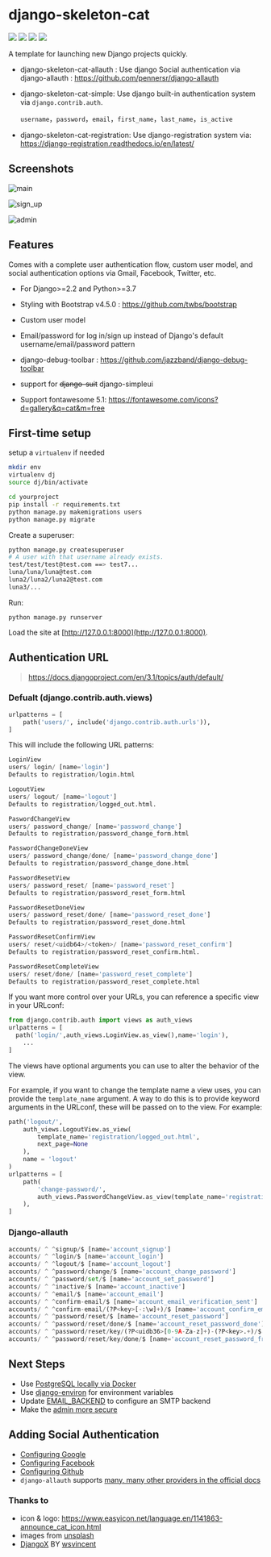 # django-skeleton-cat

![](https://img.shields.io/github/stars/joaxin/django-skeleton-cat) ![](https://img.shields.io/github/forks/joaxin/django-skeleton-cat) ![](https://img.shields.io/github/issues/joaxin/django-skeleton-cat) ![](https://img.shields.io/twitter/url?url=https%3A%2F%2Fgithub.com%2Fjoaxin%2Fdjango-skeleton-cat)

A template for launching new Django projects quickly. 

- django-skeleton-cat-allauth : Use django Social authentication via django-allauth : https://github.com/pennersr/django-allauth

- django-skeleton-cat-simple: Use django built-in authentication system via `django.contrib.auth`.

  `username`，`password`，`email`，`first_name`，`last_name`，`is_active`

- django-skeleton-cat-registration: Use django-registration system via: https://django-registration.readthedocs.io/en/latest/

## Screenshots

![main](django-skeleton-cat/shots/main.png)

![sign_up](django-skeleton-cat/shots/sign_up.png)

![admin](django-skeleton-cat/shots/admin.png)

## Features

Comes with a complete user authentication flow, custom user model, and social authentication options via Gmail, Facebook, Twitter, etc.

- For Django>=2.2 and Python>=3.7

- Styling with Bootstrap v4.5.0 : https://github.com/twbs/bootstrap

- Custom user model

- Email/password for log in/sign up instead of Django's default username/email/password pattern

- django-debug-toolbar : https://github.com/jazzband/django-debug-toolbar

- support for ~~django-suit~~  django-simpleui

- Support fontawesome 5.1: https://fontawesome.com/icons?d=gallery&q=cat&m=free

## First-time setup

setup a `virtualenv` if needed

```bash
mkdir env
virtualenv dj
source dj/bin/activate
```

```bash
cd yourproject
pip install -r requirements.txt
python manage.py makemigrations users
python manage.py migrate
```

Create a superuser:

```bash
python manage.py createsuperuser
# A user with that username already exists.
test/test/test@test.com ==> test7...
luna/luna/luna@test.com
luna2/luna2/luna2@test.com
luna3/...
```

Run:

```
python manage.py runserver
```

Load the site at [http://127.0.0.1:8000](http://127.0.0.1:8000).

## Authentication URL

> https://docs.djangoproject.com/en/3.1/topics/auth/default/

### Defualt (django.contrib.auth.views)

```python
urlpatterns = [
    path('users/', include('django.contrib.auth.urls')),
]
```

This will include the following URL patterns:

```python
LoginView
users/ login/ [name='login']
Defaults to registration/login.html

LogoutView
users/ logout/ [name='logout']
Defaults to registration/logged_out.html.

PaswordChangeView
users/ password_change/ [name='password_change']
Defaults to registration/password_change_form.html

PasswordChangeDoneView
users/ password_change/done/ [name='password_change_done']
Defaults to registration/password_change_done.html

PasswordResetView
users/ password_reset/ [name='password_reset']
Defaults to registration/password_reset_form.html

PasswordResetDoneView
users/ password_reset/done/ [name='password_reset_done']
Defaults to registration/password_reset_done.html

PasswordResetConfirmView
users/ reset/<uidb64>/<token>/ [name='password_reset_confirm']
Defaults to registration/password_reset_confirm.html.

PasswordResetCompleteView
users/ reset/done/ [name='password_reset_complete']
Defaults to registration/password_reset_complete.html
```

If you want more control over your URLs, you can reference a specific view in your URLconf:

```python
from django.contrib.auth import views as auth_views
urlpatterns = [
  path('login/',auth_views.LoginView.as_view(),name='login'),
    ...
]
```

The views have optional arguments you can use to alter the behavior of the view. 

For example, if you want to change the template name a view uses, you can provide the `template_name` argument. A way to do this is to provide keyword arguments in the URLconf, these will be passed on to the view. For example:

```python
path('logout/',
    auth_views.LogoutView.as_view(
        template_name='registration/logged_out.html',
        next_page=None
    ),
    name = 'logout'
)
urlpatterns = [
    path(
        'change-password/',
        auth_views.PasswordChangeView.as_view(template_name='registration/change-password.html'),
    ),
]
```

### Django-allauth

```python
accounts/ ^ ^signup/$ [name='account_signup']
accounts/ ^ ^login/$ [name='account_login']
accounts/ ^ ^logout/$ [name='account_logout']
accounts/ ^ ^password/change/$ [name='account_change_password']
accounts/ ^ ^password/set/$ [name='account_set_password']
accounts/ ^ ^inactive/$ [name='account_inactive']
accounts/ ^ ^email/$ [name='account_email']
accounts/ ^ ^confirm-email/$ [name='account_email_verification_sent']
accounts/ ^ ^confirm-email/(?P<key>[-:\w]+)/$ [name='account_confirm_email']
accounts/ ^ ^password/reset/$ [name='account_reset_password']
accounts/ ^ ^password/reset/done/$ [name='account_reset_password_done']
accounts/ ^ ^password/reset/key/(?P<uidb36>[0-9A-Za-z]+)-(?P<key>.+)/$ [name='account_reset_password_from_key']
accounts/ ^ ^password/reset/key/done/$ [name='account_reset_password_from_key_done']
```

## Next Steps

- Use [PostgreSQL locally via Docker](https://wsvincent.com/django-docker-postgresql/)
- Use [django-environ](https://github.com/joke2k/django-environ) for environment variables
- Update [EMAIL_BACKEND](https://docs.djangoproject.com/en/2.2/topics/email/#module-django.core.mail) to configure an SMTP backend
- Make the [admin more secure](https://opensource.com/article/18/1/10-tips-making-django-admin-more-secure)

## Adding Social Authentication

- [Configuring Google](https://wsvincent.com/django-allauth-tutorial-custom-user-model/#google-credentials)
- [Configuring Facebook](http://www.sarahhagstrom.com/2013/09/the-missing-django-allauth-tutorial/#Create_and_configure_a_Facebook_app)
- [Configuring Github](https://wsvincent.com/django-allauth-tutorial/)
- `django-allauth` supports [many, many other providers in the official docs](https://django-allauth.readthedocs.io/en/latest/providers.html)

### Thanks to

- icon & logo: https://www.easyicon.net/language.en/1141863-announce_cat_icon.html
- images from [unsplash](https://unsplash.com/)
- [DjangoX](https://github.com/wsvincent/djangox) BY  [wsvincent](https://wsvincent.com)